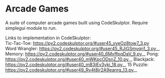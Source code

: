 # Arcade Games

A suite of computer arcade games built using CodeSkulptor. Require simplegui module to run.

Links to implementation in CodeSkulptor: <br />
Tic-Tac-Toe: https://py2.codeskulptor.org/#user45_vveOz8tow7_3.py <br />
Word Wrangler: https://py2.codeskulptor.org/#user45_RJiGSmvqn1_3.py__
Memory: https://py2.codeskulptor.org/#user40_6MxffpqDaV_9.py__
Pong: https://py2.codeskulptor.org/#user40_mWKpcODsnZ_10.py__
Blackjack: https://py2.codeskulptor.org/#user40_mB3jEv3ykj_18.py__
15 Puzzle: https://py2.codeskulptor.org/#user49_Ry4t8jr2A9eanrq_13.py__
